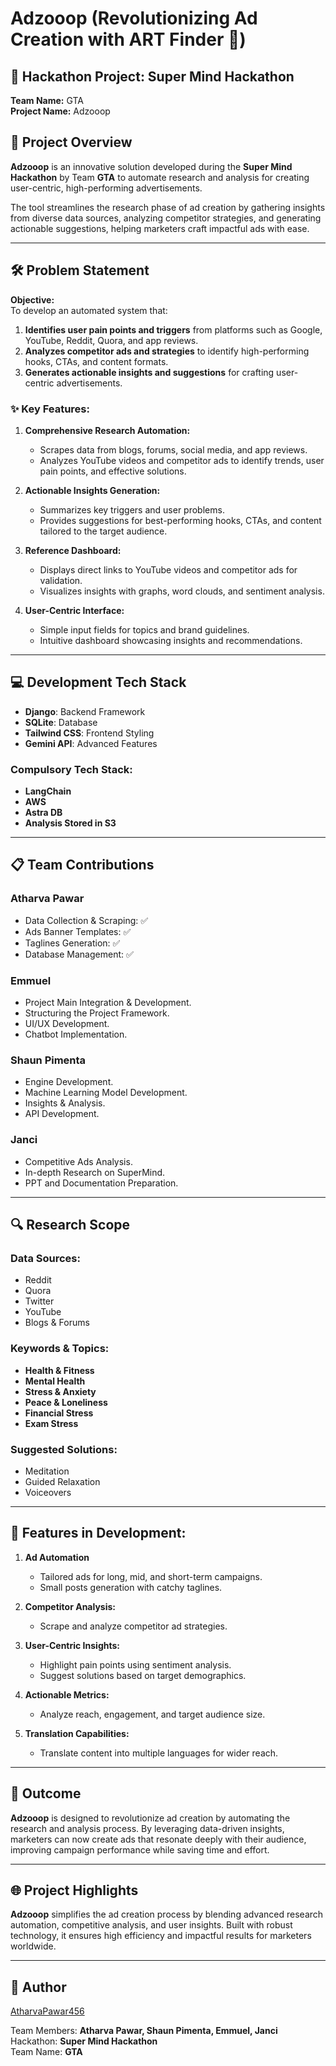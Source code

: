 # Adzooop (Revolutionizing Ad Creation with ART Finder 🚀)

## 🎯 Hackathon Project: Super Mind Hackathon  

**Team Name:** GTA  
**Project Name:** Adzooop 

## 📌 Project Overview
**Adzooop** is an innovative solution developed during the **Super Mind Hackathon** by Team **GTA** to automate research and analysis for creating user-centric, high-performing advertisements. 

The tool streamlines the research phase of ad creation by gathering insights from diverse data sources, analyzing competitor strategies, and generating actionable suggestions, helping marketers craft impactful ads with ease.

---

## 🛠️ Problem Statement
**Objective:**  
To develop an automated system that:  
1. **Identifies user pain points and triggers** from platforms such as Google, YouTube, Reddit, Quora, and app reviews.  
2. **Analyzes competitor ads and strategies** to identify high-performing hooks, CTAs, and content formats.  
3. **Generates actionable insights and suggestions** for crafting user-centric advertisements.  

### ✨ Key Features:
1. **Comprehensive Research Automation:**
   - Scrapes data from blogs, forums, social media, and app reviews.
   - Analyzes YouTube videos and competitor ads to identify trends, user pain points, and effective solutions.

2. **Actionable Insights Generation:**
   - Summarizes key triggers and user problems.
   - Provides suggestions for best-performing hooks, CTAs, and content tailored to the target audience.

3. **Reference Dashboard:**
   - Displays direct links to YouTube videos and competitor ads for validation.
   - Visualizes insights with graphs, word clouds, and sentiment analysis.

4. **User-Centric Interface:**
   - Simple input fields for topics and brand guidelines.
   - Intuitive dashboard showcasing insights and recommendations.

---

## 💻 Development Tech Stack
- **Django**: Backend Framework  
- **SQLite**: Database  
- **Tailwind CSS**: Frontend Styling  
- **Gemini API**: Advanced Features  

### Compulsory Tech Stack:
- **LangChain**  
- **AWS**  
- **Astra DB**  
- **Analysis Stored in S3**  

---

## 📋 Team Contributions
### **Atharva Pawar**  
- Data Collection & Scraping: ✅  
- Ads Banner Templates: ✅  
- Taglines Generation: ✅  
- Database Management: ✅  

### **Emmuel**  
- Project Main Integration & Development.  
- Structuring the Project Framework.  
- UI/UX Development.  
- Chatbot Implementation.  

### **Shaun Pimenta**  
- Engine Development.  
- Machine Learning Model Development.  
- Insights & Analysis.  
- API Development.  

### **Janci**  
- Competitive Ads Analysis.  
- In-depth Research on SuperMind.  
- PPT and Documentation Preparation.  

---

## 🔍 Research Scope
### Data Sources:
- Reddit  
- Quora  
- Twitter  
- YouTube  
- Blogs & Forums  

### Keywords & Topics:
- **Health & Fitness**  
- **Mental Health**  
- **Stress & Anxiety**  
- **Peace & Loneliness**  
- **Financial Stress**  
- **Exam Stress**  

### Suggested Solutions:
- Meditation  
- Guided Relaxation  
- Voiceovers  

---

## 🔑 Features in Development:
1. **Ad Automation**  
   - Tailored ads for long, mid, and short-term campaigns.  
   - Small posts generation with catchy taglines.  

2. **Competitor Analysis:**  
   - Scrape and analyze competitor ad strategies.  

3. **User-Centric Insights:**  
   - Highlight pain points using sentiment analysis.  
   - Suggest solutions based on target demographics.  

4. **Actionable Metrics:**  
   - Analyze reach, engagement, and target audience size.  

5. **Translation Capabilities:**  
   - Translate content into multiple languages for wider reach.  

---

## 🚀 Outcome
**Adzooop** is designed to revolutionize ad creation by automating the research and analysis process. By leveraging data-driven insights, marketers can now create ads that resonate deeply with their audience, improving campaign performance while saving time and effort.

---

## 🌐 Project Highlights  

**Adzooop** simplifies the ad creation process by blending advanced research automation, competitive analysis, and user insights. Built with robust technology, it ensures high efficiency and impactful results for marketers worldwide.  


---

## 🤖 Author
[AtharvaPawar456](https://github.com/AtharvaPawar456)  

Team Members: **Atharva Pawar, Shaun Pimenta, Emmuel, Janci**  
Hackathon: **Super Mind Hackathon**  
Team Name: **GTA**